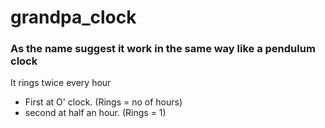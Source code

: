 # grandpa_clock
### As the name suggest it work in the same way like a pendulum clock
It rings twice every hour
  * First at O' clock. (Rings = no of hours)
  * second at half an hour. (Rings = 1)
